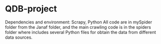 # QDB-project
Dependencies and environment: Scrapy, Python
All code are in mySpider folder from the Janaf folder, and the main crawling code is in the spiders folder where includes several Python files for obtain the data from different data sources.
